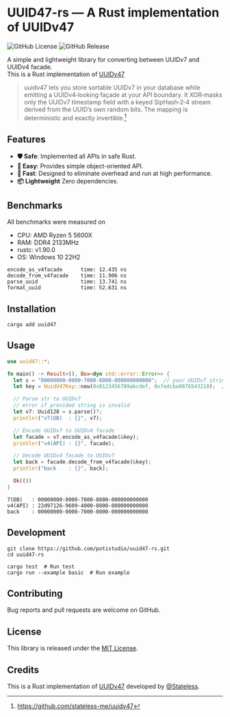 # UUID47-rs — A Rust implementation of UUIDv47

![GitHub License](https://img.shields.io/github/license/potistudio/uuid47-rs)
![GitHub Release](https://img.shields.io/github/v/release/potistudio/uuid47-rs)

A simple and lightweight library for converting between UUIDv7 and UUIDv4 facade.  
This is a Rust implementation of [UUIDv47](https://github.com/stateless-me/uuidv47)

> uuidv47 lets you store sortable UUIDv7 in your database while emitting a UUIDv4‑looking façade at your API boundary. It XOR‑masks only the UUIDv7 timestamp field with a keyed SipHash‑2‑4 stream derived from the UUID’s own random bits. The mapping is deterministic and exactly invertible.[^1]

## Features

- **🛡 Safe**: Implemented all APIs in safe Rust.
- **🔰 Easy**: Provides simple object-oriented API.
- **🚀 Fast**: Designed to eliminate overhead and run at high performance.
- **📦 Lightweight** Zero dependencies.

## Benchmarks

All benchmarks were measured on

- CPU: AMD Ryzen 5 5600X
- RAM: DDR4 2133MHz
- rustc: v1.90.0
- OS: Windows 10 22H2

```text
encode_as_v4facade      time: 12.435 ns
decode_from_v4facade    time: 11.906 ns
parse_uuid              time: 13.741 ns
format_uuid             time: 52.631 ns
```

## Installation

```shell
cargo add uuid47
```

## Usage

```rust
use uuid47::*;

fn main() -> Result<(), Box<dyn std::error::Error>> {
  let s = "00000000-0000-7000-8000-000000000000";  // your UUIDv7 string
  let key = UuidV47Key::new(0x0123456789abcdef, 0xfedcba9876543210);  // your 128-bit key

  // Parse str to UUIDv7
  // error if provided string is invalid
  let v7: Uuid128 = s.parse()?;
  println!("v7(DB)  : {}", v7);

  // Encode UUIDv7 to UUIDv4 facade
  let facade = v7.encode_as_v4facade(&key);
  println!("v4(API) : {}", facade);

  // Decode UUIDv4 facade to UUIDv7
  let back = facade.decode_from_v4facade(&key);
  println!("back    : {}", back);

  Ok(())
}
```

```text
7(DB)   : 00000000-0000-7000-8000-000000000000
v4(API) : 22d97126-9609-4000-8000-000000000000
back    : 00000000-0000-7000-8000-000000000000
```

## Development

```shell
git clone https://github.com/potistudio/uuid47-rs.git
cd uuid47-rs

cargo test  # Run test
cargo run --example basic  # Run example
```

## Contributing

Bug reports and pull requests are welcome on GitHub.

## License

This library is released under the [MIT License](LICENSE).

## Credits

This is a Rust implementation of [UUIDv47](https://github.com/stateless-me/uuidv47) developed by [@Stateless](https://github.com/stateless-me).

[^1]: <https://github.com/stateless-me/uuidv47>
